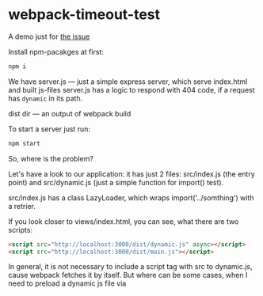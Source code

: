 # webpack-timeout-test

A demo just for [the issue](https://github.com/webpack/webpack/issues/14874)

Install npm-pacakges at first:

```bash
npm i
```

We have server.js — just a simple express server, which serve index.html and built js-files
server.js has a logic to respond with 404 code, if a request has `dynamic` in its path.

dist dir — an output of webpack build

To start a server just run:

```bash
npm start
```

So, where is the problem?

Let's have a look to our application: it has just 2 files: src/index.js (the entry point) and src/dynamic.js (just a simple function for import() test).

src/index.js has a class LazyLoader, which wraps import('../somthing') with a retrier.

If you look closer to views/index.html, you can see, what there are two scripts:

```html
<script src="http://localhost:3000/dist/dynamic.js" async></script>
<script src="http://localhost:3000/dist/main.js"></script>
```

In general, it is not necessary to include a script tag with src to dynamic.js, cause webpack fetches it by itself. But where can be some cases, when I need to preload a dynamic js file via <script async>. For example, this is a recommended way to preload js-files in [React 18](https://github.com/reactwg/react-18/discussions/114). So, in that case, when the dynamic js is preloaded, and where is a error during its loading, webpack waits as many seconds, as it was set in webpack.config.js/chunkLoadTimeout
And retry starts only after that timeout.

Everything works perfect without preload (just try to remove sync script and restart the server). Retring starts after 2 seconds. But it breaks with preload via async script. In that case, retring starts after 7 seconds (chunkLoadTimeout + 2 seconds).
